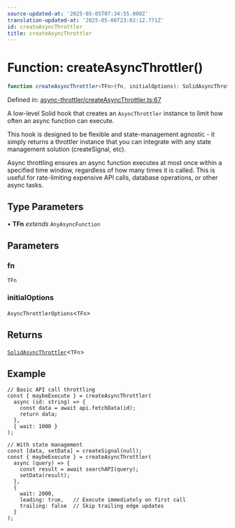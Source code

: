 ```yaml
---
source-updated-at: '2025-05-05T07:34:55.000Z'
translation-updated-at: '2025-05-06T23:02:12.771Z'
id: createAsyncThrottler
title: createAsyncThrottler
---
```


<!-- DO NOT EDIT: this page is autogenerated from the type comments -->

# Function: createAsyncThrottler()

```ts
function createAsyncThrottler<TFn>(fn, initialOptions): SolidAsyncThrottler<TFn>
```

Defined in: [async-throttler/createAsyncThrottler.ts:67](https://github.com/TanStack/pacer/blob/main/packages/solid-pacer/src/async-throttler/createAsyncThrottler.ts#L67)

A low-level Solid hook that creates an `AsyncThrottler` instance to limit how often an async function can execute.

This hook is designed to be flexible and state-management agnostic - it simply returns a throttler instance that
you can integrate with any state management solution (createSignal, etc).

Async throttling ensures an async function executes at most once within a specified time window,
regardless of how many times it is called. This is useful for rate-limiting expensive API calls,
database operations, or other async tasks.

## Type Parameters

• **TFn** *extends* `AnyAsyncFunction`

## Parameters

### fn

`TFn`

### initialOptions

`AsyncThrottlerOptions`\<`TFn`\>

## Returns

[`SolidAsyncThrottler`](../interfaces/solidasyncthrottler.md)\<`TFn`\>

## Example

```tsx
// Basic API call throttling
const { maybeExecute } = createAsyncThrottler(
  async (id: string) => {
    const data = await api.fetchData(id);
    return data;
  },
  { wait: 1000 }
);

// With state management
const [data, setData] = createSignal(null);
const { maybeExecute } = createAsyncThrottler(
  async (query) => {
    const result = await searchAPI(query);
    setData(result);
  },
  {
    wait: 2000,
    leading: true,   // Execute immediately on first call
    trailing: false  // Skip trailing edge updates
  }
);
```
